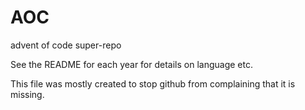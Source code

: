 # AOC
advent of code super-repo

See the README for each year for details on language etc.

This file was mostly created to stop github from complaining that it is missing.
